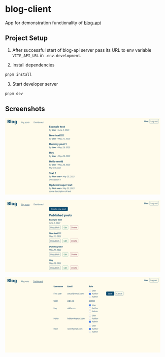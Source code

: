 # blog-client

App for demonstration functionality of [blog-api](https://github.com/hdito/blog-api)

## Project Setup

1. After successful start of blog-api server pass its URL to env variable `VITE_API_URL` in `.env.development`.

2. Install dependencies

```sh
pnpm install
```

3. Start developer server

```sh
pnpm dev
```

## Screenshots

![Blog's main page](./images/main.png)

![My posts](./images/my-posts.png)

![Admin dashboard](./images/dashboard.png)
